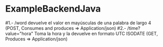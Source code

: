 # ExampleBackendJava

#1.- /word devuelve el valor en mayúsculas de una palabra de largo 4 (POST, Consumes and produces => Application/json)
#2.- /time?value="hora" Toma la hora y la devuelve en formato UTC ISODATE (GET, Produces => Application/json)

